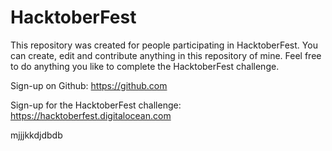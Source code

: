 # HacktoberFest
This repository was created for people participating in HacktoberFest.
You can create, edit and contribute anything in this repository of mine.
Feel free to do anything you like to complete the HacktoberFest challenge.

Sign-up on Github:
https://github.com

Sign-up for the HacktoberFest challenge:
https://hacktoberfest.digitalocean.com

mjjjkkdjdbdb
